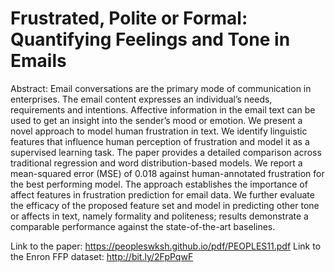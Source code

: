 # Frustrated, Polite or Formal: Quantifying Feelings and Tone in Emails

Abstract:
Email conversations are the primary mode of communication in enterprises. The email content expresses an individual’s needs, requirements and intentions. Affective information in the email text can be used to get an insight into the sender’s mood or emotion. We present a novel approach to model human frustration in text. We identify linguistic features that influence human perception of frustration and model it as a supervised learning task. The paper provides a detailed comparison across traditional regression and word distribution-based models. We report a mean-squared error (MSE) of 0.018 against human-annotated frustration for the best performing model. The approach establishes the importance of affect features in frustration prediction for email data. We further evaluate the efficacy of the proposed feature set and model in predicting other tone or affects in text, namely formality and politeness; results demonstrate a comparable performance against the state-of-the-art baselines.

Link to the paper: https://peopleswksh.github.io/pdf/PEOPLES11.pdf
Link to the Enron FFP dataset: http://bit.ly/2FpPqwF
